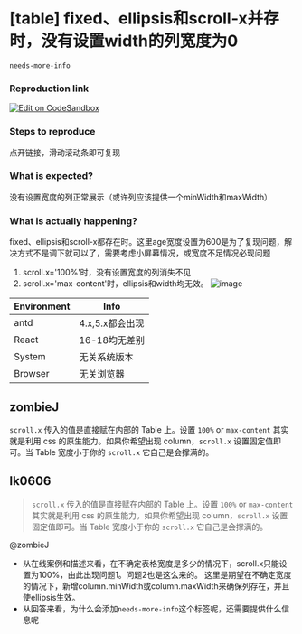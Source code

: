 # [table] fixed、ellipsis和scroll-x并存时，没有设置width的列宽度为0

`needs-more-info`

### Reproduction link

[![Edit on CodeSandbox](https://codesandbox.io/static/img/play-codesandbox.svg)](https://codesandbox.io/s/dan-yuan-ge-zi-dong-sheng-lue-antd-4-24-12-forked-25w6gf?file=/demo.js)

### Steps to reproduce

点开链接，滑动滚动条即可复现

### What is expected?

没有设置宽度的列正常展示（或许列应该提供一个minWidth和maxWidth）

### What is actually happening?

fixed、ellipsis和scroll-x都存在时。这里age宽度设置为600是为了复现问题，解决方式不是调下就可以了，需要考虑小屏幕情况，或宽度不足情况必现问题

1. scroll.x='100%'时，没有设置宽度的列消失不见
2. scroll.x='max-content'时，ellipsis和width均无效。
   ![image](https://github.com/ant-design/ant-design/assets/43233310/8689437d-21ae-4de4-b839-dc02bb4f1242)

| Environment | Info            |
| ----------- | --------------- |
| antd        | 4.x,5.x都会出现 |
| React       | 16-18均无差别   |
| System      | 无关系统版本    |
| Browser     | 无关浏览器      |

<!-- generated by ant-design-issue-helper. DO NOT REMOVE -->

## zombieJ

`scroll.x` 传入的值是直接赋在内部的 Table 上。设置 `100%` or `max-content` 其实就是利用 css 的原生能力。如果你希望出现 column，`scroll.x` 设置固定值即可。当 Table 宽度小于你的 `scroll.x` 它自己是会撑满的。

## lk0606

> `scroll.x` 传入的值是直接赋在内部的 Table 上。设置 `100%` or `max-content` 其实就是利用 css 的原生能力。如果你希望出现 column，`scroll.x` 设置固定值即可。当 Table 宽度小于你的 `scroll.x` 它自己是会撑满的。

@zombieJ

- 从在线案例和描述来看，在不确定表格宽度是多少的情况下，scroll.x只能设置为100%，由此出现问题1。问题2也是这么来的。 这里是期望在不确定宽度的情况下，新增column.minWidth或column.maxWidth来确保列存在，并且使ellipsis生效。
- 从回答来看，为什么会添加`needs-more-info`这个标签呢，还需要提供什么信息呢
